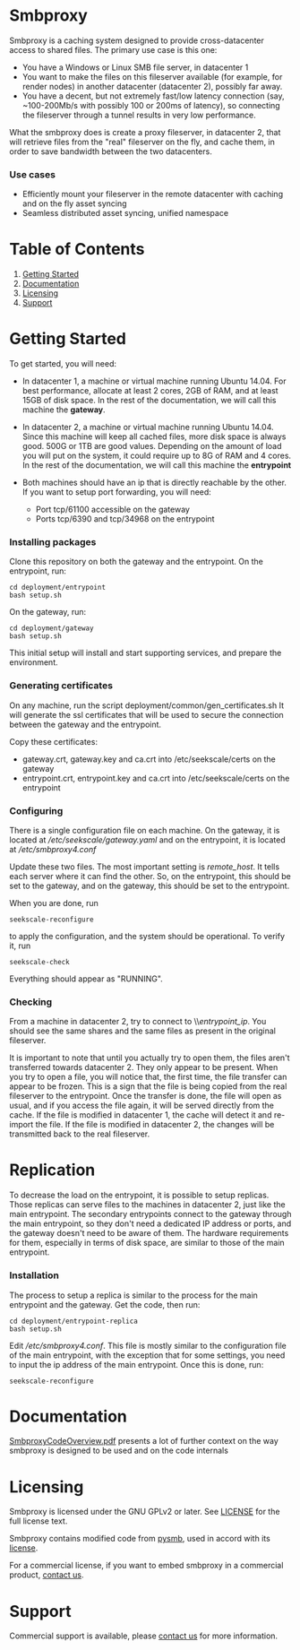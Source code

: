 Smbproxy
========

Smbproxy is a caching system designed to provide cross-datacenter access to shared files. The primary use case is this one:

  * You have a Windows or Linux SMB file server, in datacenter 1
  * You want to make the files on this fileserver available (for example, for render nodes) in another datacenter (datacenter 2), possibly far away.
  * You have a decent, but not extremely fast/low latency connection (say, ~100-200Mb/s with possibly 100 or 200ms of latency), so connecting the fileserver through a tunnel results in very low performance.

What the smbproxy does is create a proxy fileserver, in datacenter 2, that will retrieve files from the "real" fileserver on the fly, and cache them, in order to save bandwidth between the two datacenters.


### Use cases

  * Efficiently mount your fileserver in the remote datacenter with caching and on the fly asset syncing
  * Seamless distributed asset syncing, unified namespace


Table of Contents
=================

1. [Getting Started](#getting-started)
2. [Documentation](#documentation)
3. [Licensing](#licensing)
4. [Support](#support)



Getting Started
===============

To get started, you will need:

  * In datacenter 1, a machine or virtual machine running Ubuntu 14.04. For best performance, allocate at least 2 cores, 2GB of RAM, and at least 15GB of disk space. In the rest of the documentation, we will call this machine the **gateway**.

  * In datacenter 2, a machine or virtual machine running Ubuntu 14.04. Since this machine will keep all cached files, more disk space is always good. 500G or 1TB are good values. Depending on the amount of load you will put on the system, it could require up to 8G of RAM and 4 cores. In the rest of the documentation, we will call this machine the **entrypoint**

  * Both machines should have an ip that is directly reachable by the other. If you want to setup port forwarding, you will need:
    * Port tcp/61100 accessible on the gateway
    * Ports tcp/6390 and tcp/34968 on the entrypoint


### Installing packages

Clone this repository on both the gateway and the entrypoint.
On the entrypoint, run:

```
cd deployment/entrypoint
bash setup.sh
```

On the gateway, run:

```
cd deployment/gateway
bash setup.sh
```

This initial setup will install and start supporting services, and prepare the environment.


### Generating certificates

On any machine, run the script deployment/common/gen_certificates.sh
It will generate the ssl certificates that will be used to secure the connection between the gateway and the entrypoint.

Copy these certificates:

 * gateway.crt, gateway.key and ca.crt into /etc/seekscale/certs on the gateway
 * entrypoint.crt, entrypoint.key and ca.crt into /etc/seekscale/certs on the entrypoint

### Configuring

There is a single configuration file on each machine. On the gateway, it is located at */etc/seekscale/gateway.yaml* and on the entrypoint, it is located at */etc/smbproxy4.conf*

Update these two files. The most important setting is *remote_host*. It tells each server where it can find the other. So, on the entrypoint, this should be set to the gateway, and on the gateway, this should be set to the entrypoint.

When you are done, run

```
seekscale-reconfigure
```

to apply the configuration, and the system should be operational. To verify it, run

```
seekscale-check
```

Everything should appear as "RUNNING".


### Checking

From a machine in datacenter 2, try to connect to \\\\*entrypoint_ip*. You should see the same shares and the same files as present in the original fileserver.

It is important to note that until you actually try to open them, the files aren't transferred towards datacenter 2. They only appear to be present.
When you try to open a file, you will notice that, the first time, the file transfer can appear to be frozen. This is a sign that the file is being copied from the real fileserver to the entrypoint.
Once the transfer is done, the file will open as usual, and if you access the file again, it will be served directly from the cache. If the file is modified in datacenter 1, the cache will detect it and re-import the file.
If the file is modified in datacenter 2, the changes will be transmitted back to the real fileserver.



Replication
===========

To decrease the load on the entrypoint, it is possible to setup replicas. Those replicas can serve files to the machines in datacenter 2, just like the main entrypoint. The secondary entrypoints connect to the gateway through the main entrypoint, so they don't need a dedicated IP address or ports, and the gateway doesn't need to be aware of them. The hardware requirements for them, especially in terms of disk space, are similar to those of the main entrypoint.


### Installation

The process to setup a replica is similar to the process for the main entrypoint and the gateway. Get the code, then run:

```
cd deployment/entrypoint-replica
bash setup.sh
```

Edit */etc/smbproxy4.conf*. This file is mostly similar to the configuration file of the main entrypoint, with the exception that for some settings, you need to input the ip address of the main entrypoint. Once this is done, run:

```
seekscale-reconfigure
```


Documentation
=============

[SmbproxyCodeOverview.pdf](https://github.com/Seekscale/smbproxy/blob/master/doc/SmbproxyCodeOverview.pdf) presents a lot of further context on the way smbproxy is designed to be used and on the code internals


Licensing
=========
Smbproxy is licensed under the GNU GPLv2 or later. See [LICENSE](https://github.com/seekscale/smbproxy/blob/master/LICENSE) for the full license text.

Smbproxy contains modified code from [pysmb](https://github.com/miketeo/pysmb), used in accord with its [license](https://github.com/miketeo/pysmb/blob/master/LICENSE).

For a commercial license, if you want to embed smbproxy in a commercial product, [contact us](mailto:fruty@seekscale.com).


Support
=======
Commercial support is available, please [contact us](mailto:fruty@seekscale.com) for more information.


